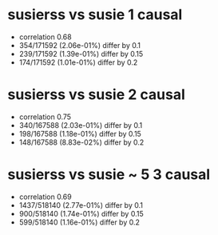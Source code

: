 # susierss vs susie  1 causal

- correlation 0.68
- 354/171592 (2.06e-01%) differ by 0.1
- 239/171592 (1.39e-01%) differ by 0.15
- 174/171592 (1.01e-01%) differ by 0.2


# susierss vs susie  2 causal

- correlation 0.75
- 340/167588 (2.03e-01%) differ by 0.1
- 198/167588 (1.18e-01%) differ by 0.15
- 148/167588 (8.83e-02%) differ by 0.2


# susierss vs susie  ~ 5 3 causal

- correlation 0.69
- 1437/518140 (2.77e-01%) differ by 0.1
- 900/518140 (1.74e-01%) differ by 0.15
- 599/518140 (1.16e-01%) differ by 0.2


